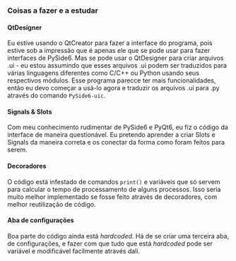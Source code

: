 ### Coisas a fazer e a estudar

#### QtDesigner
Eu estive usando o QtCreator para fazer a interface do programa, pois estive sob a impressão que é apenas ele que se pode usar para fazer interfaces de PySide6. Mas se pode usar o QtDesigner para criar arquivos .ui - eu estou assumindo que esses arquivos .ui podem ser traduzidos para várias linguagens diferentes como C/C++ ou Python usando seus respectivos módulos. Esse programa parecce ter mais funcionalidades, então eu devo começar a usá-lo agora e traduzir os arquivos .ui para .py através do comando `PySide6-uic`.

#### Signals & Slots
Com meu conhecimento rudimentar de PySide6 e PyQt6, eu fiz o código da interface de maneira questionável. Eu pretendo aprender a criar Slots e Signals da maneira correta e os conectar da forma como foram feitos para serem.

#### Decoradores
O código está infestado de comandos `print()` e variáveis que só servem para calcular o tempo de processamento de alguns processos. Isso seria muito melhor implementado se fosse feito através de decoradores, com melhor reutilização de código.

#### Aba de configurações
Boa parte do código ainda está _hardcoded_. Há de se criar uma terceira aba, de configurações, e fazer com que tudo que está _hardcoded_ pode ser variável e modificável facilmente através dali.
